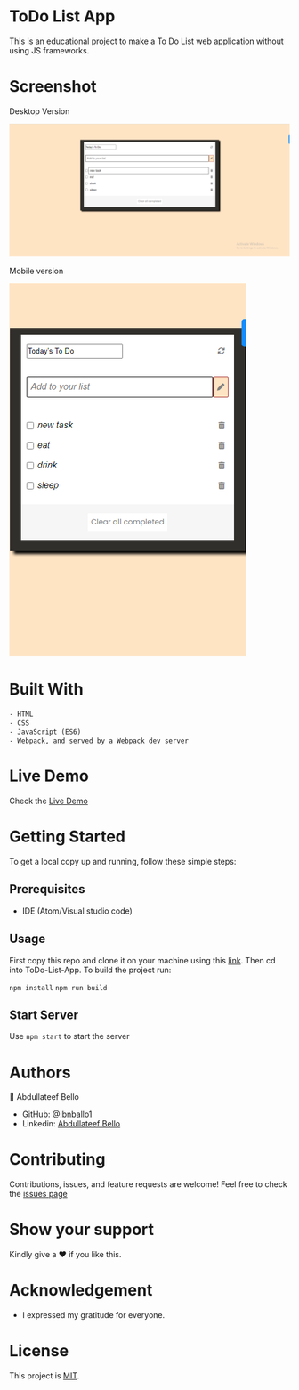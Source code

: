 # ToDo List App

<p>This is an educational project to make a To Do List web application without using JS frameworks.</p>

# Screenshot

<div>
  <p>Desktop Version</p>
  <img src='https://github.com/Ibnballo1/ToDo-List-App/blob/e80d9eb16f3a7168ee10f8b9d444f659813cbc36/screenshot/desktop.png' alt='Todo List Screenshot'>
  <br />
  <p>Mobile version</p>
  <div>
    <img src='https://github.com/Ibnballo1/ToDo-List-App/blob/e80d9eb16f3a7168ee10f8b9d444f659813cbc36/screenshot/mobile.png' alt='Mobile screenshot' />
  </div>
</div>

# Built With

    - HTML
    - CSS
    - JavaScript (ES6)
    - Webpack, and served by a Webpack dev server

# Live Demo

Check the [Live Demo](https://marvelous-frangipane-df8372.netlify.app/)

# Getting Started

To get a local copy up and running, follow these simple steps:

## Prerequisites

- IDE (Atom/Visual studio code)

## Usage

First copy this repo and clone it on your machine using this [link](git@github.com:Ibnballo1/ToDo-List-App.git).
Then cd into ToDo-List-App. To build the project run:

`npm install`
`npm run build`

## Start Server

Use `npm start` to start the server

# Authors

:adult: Abdullateef Bello

- GitHub: [@Ibnballo1](https://github.com/Ibnballo1/)
- Linkedin: [Abdullateef Bello](https://www.linkedin.com/in/abdullateef-bello-1b8006228/)

# Contributing

Contributions, issues, and feature requests are welcome!
Feel free to check the [issues page](https://github.com/Ibnballo1/webpack/issues)

# Show your support

Kindly give a :hearts: if you like this.

# Acknowledgement

- I expressed my gratitude for everyone.

# License

This project is [MIT](https://github.com/Ibnballo1/ToDo-List-App/blob/f0c74e34ca79777e925afecf2ba280c8adf0e3b8/MIT.md).
